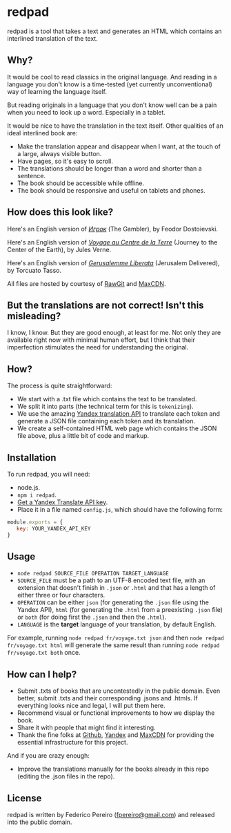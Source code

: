 # redpad

redpad is a tool that takes a text and generates an HTML which contains an interlined translation of the text.

## Why?

It would be cool to read classics in the original language. And reading in a language you don't know is a time-tested (yet currently unconventional) way of learning the language itself.

But reading originals in a language that you don't know well can be a pain when you need to look up a word. Especially in a tablet.

It would be nice to have the translation in the text itself. Other qualities of an ideal interlined book are:

- Make the translation appear and disappear when I want, at the touch of a large, always visible button.
- Have pages, so it's easy to scroll.
- The translations should be longer than a word and shorter than a sentence.
- The book should be accessible while offline.
- The book should be responsive and useful on tablets and phones.

## How does this look like?

Here's an English version of *[Игрок](https://cdn.rawgit.com/fpereiro/redpad/f19400b60e267b9c28c1f60f5509bd6f926056c4/ru/igrok-en.html)* (The Gambler), by Feodor Dostoievski.

Here's an English version of *[Voyage au Centre de la Terre](https://cdn.rawgit.com/fpereiro/redpad/f19400b60e267b9c28c1f60f5509bd6f926056c4/fr/voyage-en.html)* (Journey to the Center of the Earth), by Jules Verne.

Here's an English version of *[Gerusalemme Liberata](https://cdn.rawgit.com/fpereiro/redpad/64251d6424674d81fd83e4630b776e8858d67540/it/gerusalemme-en.html)* (Jerusalem Delivered), by Torcuato Tasso.

All files are hosted by courtesy of [RawGit](https://rawgit.com) and [MaxCDN](https://maxcdn.com).

## But the translations are not correct! Isn't this misleading?

I know, I know. But they are good enough, at least for me. Not only they are available right now with minimal human effort, but I think that their imperfection stimulates the need for understanding the original.

## How?

The process is quite straightforward:

- We start with a .txt file which contains the text to be translated.
- We split it into parts (the technical term for this is `tokenizing`).
- We use the amazing [Yandex translation API](https://tech.yandex.com) to translate each token and generate a JSON file containing each token and its translation.
- We create a self-contained HTML web page which contains the JSON file above, plus a little bit of code and markup.

## Installation

To run redpad, you will need:

- node.js.
- `npm i redpad`.
- [Get a Yandex Translate API key](https://tech.yandex.com/keys/get/?service=trnsl).
- Place it in a file named `config.js`, which should have the following form:

```javascript
module.exports = {
   key: YOUR_YANDEX_API_KEY
}
```

## Usage

- `node redpad SOURCE_FILE OPERATION TARGET_LANGUAGE`
- `SOURCE_FILE` must be a path to an UTF-8 encoded text file, with an extension that doesn't finish in `.json` or `.html` and that has a length of either three or four characters.
- `OPERATION` can be either `json` (for generating the `.json` file using the Yandex API), `html` (for generating the `.html` from a preexisting `.json` file) or `both` (for doing first the `.json` and then the `.html`).
- `LANGUAGE` is the **target** language of your translation, by default English.

For example, running `node redpad fr/voyage.txt json` and then `node redpad fr/voyage.txt html` will generate the same result than running `node redpad fr/voyage.txt both` once.

## How can I help?

- Submit .txts of books that are uncontestedly in the public domain. Even better, submit .txts and their corresponding .jsons and .htmls. If everything looks nice and legal, I will put them here.
- Recommend visual or functional improvements to how we display the book.
- Share it with people that might find it interesting.
- Thank the fine folks at [Github](https://github.com), [Yandex](https://tech.yandex.com/) and [MaxCDN](https://maxcdn.com) for providing the essential infrastructure for this project.

And if you are crazy enough:

- Improve the translations manually for the books already in this repo (editing the .json files in the repo).

## License

redpad is written by Federico Pereiro (fpereiro@gmail.com) and released into the public domain.
